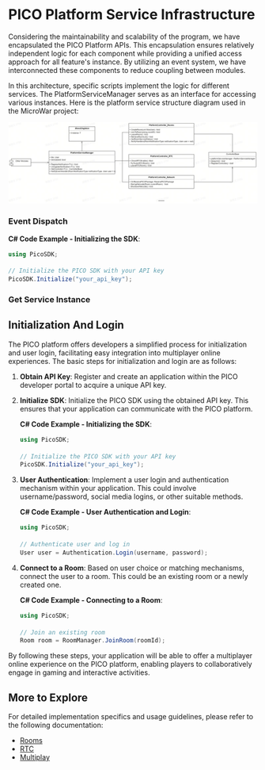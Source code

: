 # PICO Platform Service Infrastructure
Considering the maintainability and scalability of the program, we have encapsulated the PICO Platform APIs. This encapsulation ensures relatively independent logic for each component while providing a unified access approach for all feature's instance. By utilizing an event system, we have interconnected these components to reduce coupling between modules.

In this architecture, specific scripts implement the logic for different services. The PlatformServiceManager serves as an interface for accessing various instances. Here is the platform service structure diagram used in the MicroWar project:

![PICO Platform Service Structure](/Documentation/Files/PlatformServiceStructure.jpg)
### Event Dispatch
 **C# Code Example - Initializing the SDK**:
   
   ```csharp
   using PicoSDK;

   // Initialize the PICO SDK with your API key
   PicoSDK.Initialize("your_api_key");
   ```
### Get Service Instance
## Initialization And Login

The PICO platform offers developers a simplified process for initialization and user login, facilitating easy integration into multiplayer online experiences. The basic steps for initialization and login are as follows:

1. **Obtain API Key**: Register and create an application within the PICO developer portal to acquire a unique API key.

2. **Initialize SDK**: Initialize the PICO SDK using the obtained API key. This ensures that your application can communicate with the PICO platform.

   **C# Code Example - Initializing the SDK**:
   
   ```csharp
   using PicoSDK;

   // Initialize the PICO SDK with your API key
   PicoSDK.Initialize("your_api_key");
   ```

3. **User Authentication**: Implement a user login and authentication mechanism within your application. This could involve username/password, social media logins, or other suitable methods.

   **C# Code Example - User Authentication and Login**:
   
   ```csharp
   using PicoSDK;

   // Authenticate user and log in
   User user = Authentication.Login(username, password);
   ```

4. **Connect to a Room**: Based on user choice or matching mechanisms, connect the user to a room. This could be an existing room or a newly created one.

   **C# Code Example - Connecting to a Room**:
   
   ```csharp
   using PicoSDK;

   // Join an existing room
   Room room = RoomManager.JoinRoom(roomId);
   ```

By following these steps, your application will be able to offer a multiplayer online experience on the PICO platform, enabling players to collaboratively engage in gaming and interactive activities.


## More to Explore

For detailed implementation specifics and usage guidelines, please refer to the following documentation:
- [Rooms](Documentation/Rooms.md)
- [RTC](Documentation/RTC.md)
- [Multiplay](Documentation/Multiplays.md)
